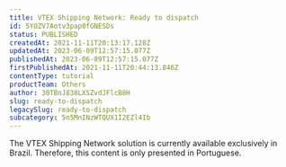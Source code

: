 ```yaml
---
title: VTEX Shipping Network: Ready to dispatch
id: 5YOZV7Aotv3pap0fGNESDs
status: PUBLISHED
createdAt: 2021-11-11T20:13:17.128Z
updatedAt: 2023-06-09T12:57:15.077Z
publishedAt: 2023-06-09T12:57:15.077Z
firstPublishedAt: 2021-11-11T20:44:13.846Z
contentType: tutorial
productTeam: Others
author: 30TBnJ838LXSZvdJFlcB8H
slug: ready-to-dispatch
legacySlug: ready-to-dispatch
subcategory: 5n5MnINzWTQUX1I2EZl4Ib
---
```


<div class="alert alert-warning" role="alert">The VTEX Shipping Network solution is currently available exclusively in Brazil. Therefore, this content is only presented in Portuguese.</div>
